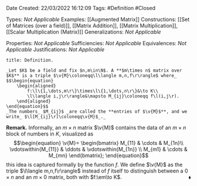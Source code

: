 <br />
<br />

Date Created: 22/03/2022 16:12:09
Tags: #Definition #Closed 

Types: _Not Applicable_
Examples: [[Augmented Matrix]]
Constructions: [[Set of Matrices (over a field)]], [[Matrix Addition]], [[Matrix Multiplication]], [[Scalar Multiplication (Matrix)]]
Generalizations: _Not Applicable_

Properties: _Not Applicable_
Sufficiencies: _Not Applicable_
Equivalences: _Not Applicable_
Justifications: _Not Applicable_

``` ad-Definition
title: Definition.

_Let $K$ be a field and fix $n,m\in\N$. A **$m\times n$ matrix over $K$** is a triple $\v{M}\coloneqq\l\langle m,n,f\r\rangle$ where_
$$\begin{equation}
    \begin{aligned}
        f:\l\{1,\dots,m\r\}\times\l\{1,\dots,n\r\}&\to K\\
        \l\langle i,j\r\rangle&\mapsto M_{ij}\coloneqq f\l(i,j\r).
    \end{aligned}
\end{equation}$$
_The numbers_ $M_{ij}$ _are called the **entries of $\v{M}$**, and we write_ $\l[M_{ij}\r]\coloneqq\v{M}$_._

```

**Remark.** Informally, an $m\times n$ matrix $\v{M}$ contains the data of an $m\times n$ block of numbers in $K$, visualized as
$$\begin{equation}
    \v{M}=
        \begin{bmatrix}
            M_{11} & \cdots & M_{1n}\\
            \vdotswithin{M_{11}} & \ddots & \vdotswithin{M_{1n}} \\
            M_{m1} & \cdots & M_{mn}
        \end{bmatrix};
\end{equation}$$
this idea is captured formally by the function $f$. We define $\v{M}$ as the triple $\l\langle m,n,f\r\rangle$ instead of $f$ itself to distinguish between a $0\times n$ and an $m\times 0$ matrix, both with $f:\em\to K$.<span style="float:right;">$\blacklozenge$</span>
